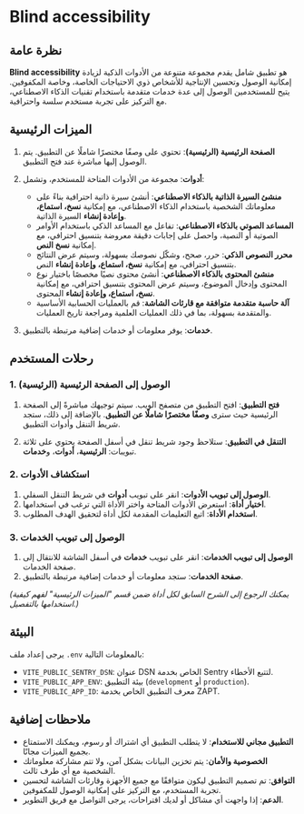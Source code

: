 # Blind accessibility

## نظرة عامة

**Blind accessibility** هو تطبيق شامل يقدم مجموعة متنوعة من الأدوات الذكية لزيادة إمكانية الوصول وتحسين الإنتاجية للأشخاص ذوي الاحتياجات الخاصة، وخاصة المكفوفين. يتيح للمستخدمين الوصول إلى عدة خدمات متقدمة باستخدام تقنيات الذكاء الاصطناعي، مع التركيز على تجربة مستخدم سلسة واحترافية.

## الميزات الرئيسية

1. **الصفحة الرئيسية (الرئيسية)**: تحتوي على وصفًا مختصرًا شاملًا عن التطبيق. يتم الوصول إليها مباشرة عند فتح التطبيق.

2. **أدوات**: مجموعة من الأدوات المتاحة للمستخدم، وتشمل:
   - **منشئ السيرة الذاتية بالذكاء الاصطناعي**: أنشئ سيرة ذاتية احترافية بناءً على معلوماتك الشخصية باستخدام الذكاء الاصطناعي، مع إمكانية **نسخ، استماع، وإعادة إنشاء** السيرة الذاتية.
   - **المساعد الصوتي بالذكاء الاصطناعي**: تفاعل مع المساعد الذكي باستخدام الأوامر الصوتية أو النصية، واحصل على إجابات دقيقة معروضة بتنسيق احترافي، مع إمكانية **نسخ النص**.
   - **محرر النصوص الذكي**: حرر، صحح، وشكّل نصوصك بسهولة، وسيتم عرض النتائج بتنسيق احترافي، مع إمكانية **نسخ، استماع، وإعادة إنشاء** النص.
   - **منشئ المحتوى بالذكاء الاصطناعي**: أنشئ محتوى نصيًا مخصصًا باختيار نوع المحتوى وإدخال الموضوع، وسيتم عرض المحتوى بتنسيق احترافي، مع إمكانية **نسخ، استماع، وإعادة إنشاء** المحتوى.
   - **آلة حاسبة متقدمة متوافقة مع قارئات الشاشة**: قم بالعمليات الحسابية الأساسية والمتقدمة بسهولة، بما في ذلك العمليات العلمية ومراجعة تاريخ العمليات.

3. **خدمات**: يوفر معلومات أو خدمات إضافية مرتبطة بالتطبيق.

## رحلات المستخدم

### 1. الوصول إلى الصفحة الرئيسية (الرئيسية)

1. **فتح التطبيق**: افتح التطبيق من متصفح الويب. سيتم توجيهك مباشرةً إلى الصفحة الرئيسية حيث سترى **وصفًا مختصرًا شاملًا عن التطبيق**. بالإضافة إلى ذلك، ستجد شريط التنقل وأدوات التطبيق.

2. **التنقل في التطبيق**: ستلاحظ وجود شريط تنقل في أسفل الصفحة يحتوي على ثلاثة تبويبات: **الرئيسية**، **أدوات**، و**خدمات**.

### 2. استكشاف الأدوات

1. **الوصول إلى تبويب الأدوات**: انقر على تبويب **أدوات** في شريط التنقل السفلي.
2. **اختيار أداة**: استعرض الأدوات المتاحة واختر الأداة التي ترغب في استخدامها.
3. **استخدام الأداة**: اتبع التعليمات المقدمة لكل أداة لتحقيق الهدف المطلوب.

### 3. الوصول إلى تبويب الخدمات

1. **الوصول إلى تبويب الخدمات**: انقر على تبويب **خدمات** في أسفل الشاشة للانتقال إلى صفحة الخدمات.
2. **صفحة الخدمات**: ستجد معلومات أو خدمات إضافية مرتبطة بالتطبيق.

*(يمكنك الرجوع إلى الشرح السابق لكل أداة ضمن قسم "الميزات الرئيسية" لفهم كيفية استخدامها بالتفصيل.)*

## البيئة

يرجى إعداد ملف `.env` بالمعلومات التالية:

- `VITE_PUBLIC_SENTRY_DSN`: عنوان DSN الخاص بخدمة Sentry لتتبع الأخطاء.
- `VITE_PUBLIC_APP_ENV`: بيئة التطبيق (`development` أو `production`).
- `VITE_PUBLIC_APP_ID`: معرف التطبيق الخاص بخدمة ZAPT.

## ملاحظات إضافية

- **التطبيق مجاني للاستخدام**: لا يتطلب التطبيق أي اشتراك أو رسوم، ويمكنك الاستمتاع بجميع الميزات مجانًا.
- **الخصوصية والأمان**: يتم تخزين البيانات بشكل آمن، ولا تتم مشاركة معلوماتك الشخصية مع أي طرف ثالث.
- **التوافق**: تم تصميم التطبيق ليكون متوافقًا مع جميع الأجهزة وقارئات الشاشة لتحسين تجربة المستخدم، مع التركيز على إمكانية الوصول للمكفوفين.
- **الدعم**: إذا واجهت أي مشاكل أو لديك اقتراحات، يرجى التواصل مع فريق التطوير.